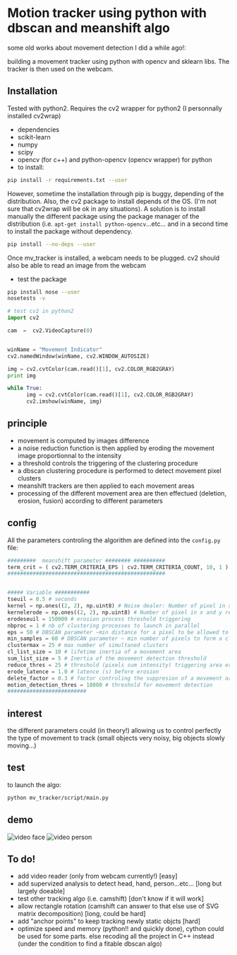 # Motion tracker using python with dbscan and meanshift algo

some old works about movement detection I did a while ago!:

building a movement tracker using python with opencv and sklearn libs.
The tracker is then used on the webcam.

## Installation

Tested with python2. Requires the cv2 wrapper for python2 (I personnally installed cv2wrap)

* dependencies
 * scikit-learn
 * numpy
 * scipy
 * opencv (for c++) and python-opencv (opencv wrapper) for python
* to install:
```bash
pip install -r requirements.txt --user
```

However, sometime the installation through pip is buggy, depending of the distribution. Also, the cv2 package to install depends of the OS. (I'm not sure that cv2wrap will be ok in any situations). A solution is to install manually the different package using the package manager of the distribution (i.e. `apt-get install python-opencv`...etc... and in a second time to install the package without dependency.

```bash
pip install --no-deps --user
```

Once mv_tracker is installed, a webcam needs to be plugged. cv2 should also be able to read an image from the webcam

* test the package

```bash
pip install nose --user
nosetests -v
```

```python
# test cv2 in python2
import cv2

cam  =  cv2.VideoCapture(0)


winName = "Movement Indicator"
cv2.namedWindow(winName, cv2.WINDOW_AUTOSIZE)

img = cv2.cvtColor(cam.read()[1], cv2.COLOR_RGB2GRAY)
print img

while True:
      img = cv2.cvtColor(cam.read()[1], cv2.COLOR_RGB2GRAY)
      cv2.imshow(winName, img)

```


## principle
* movement is computed by images difference
* a noise reduction function is then applied by eroding the movement image proportionnal to the intensity
* a threshold controls the triggering of the clustering procedure
* a dbscan clustering procedure is performed to detect movement pixel clusters
* meanshift trackers are then applied to each movement areas
* processing of the different movement area are then effectued (deletion, erosion, fusion) according to different parameters

## config
All the parameters controling the algorithm are defined into the `config.py` file:


```python
#########  meanshift parameter ######## ##########
term_crit = ( cv2.TERM_CRITERIA_EPS | cv2.TERM_CRITERIA_COUNT, 10, 1 )
##################################################


##### Variable ###########
tseuil = 0.5 # seconds
kernel = np.ones((2, 2), np.uint8) # Noise dealer: Number of pixel in x and y removed
kernelerode = np.ones((2, 2), np.uint8) # Number of pixel in x and y removed for each erode iter
erodeseuil = 150000 # erosion process threshold triggering
nbproc = 1 # nb of clustering processes to launch in parallel
eps = 50 # DBSCAN parameter ~min distance for a pixel to be allowed to integrate a cluster, control the "granularity" of the tracking area
min_samples = 60 # DBSCAN parameter ~ min number of pixels to form a cluster, prevent noisy clusters
clustermax = 25 # max number of simultaned clusters
cl_list_size = 10 # lifetime inertia of a movement area
sum_list_size = 5 # Inertia of the movement detection threshold
reduce_thres = 25 # threshold (pixels sum intensity) triggering area erosion
erode_latence = 1.0 # latence (s) before erosion
delete_factor = 0.3 # factor controling the suppresion of a movement area
motion_detection_thres = 18000 # threshold for movement detection
#########################
```

## interest
the different parameters could (in theory!) allowing us to control perfectly the type of movement to track (small objects very noisy, big objects slowly moving...)

## test

to launch the algo:
```bash
python mv_tracker/script/main.py
```

## demo

![video face](./demo/demo_face.gif)
![video person](./demo/demo_person.gif)

## To do!

* add video reader (only from webcam currently!) [easy]
* add supervized analysis to detect head, hand, person...etc... [long but largely doeable]
* test other tracking algo (i.e. camshift) [don't know if it will work]
* allow rectangle rotation (camshift can answer to that else use of SVG matrix decomposition) [long, could be hard]
* add "anchor points" to keep tracking newly static objcts [hard]
* optimize speed and memory (python!! and quickly done), cython could be used for some parts. else recoding all the project in C++ instead (under the condition to find a fitable dbscan algo)
